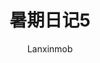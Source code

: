 ---
author: 'Lanxinmob'
title: '暑期日记5'
postSlug: 'summer-diary-5'
featured: false
draft: false
tags:
  - '笔记'
ogImage: ''
description: '爬虫'
pubDatetime: 2025-07-010T09:00:00Z
toc: true
---